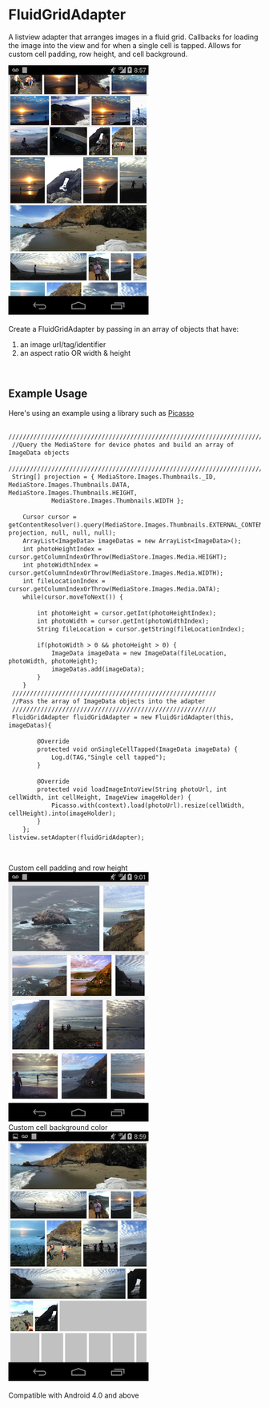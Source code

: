 FluidGridAdapter
================

A listview adapter that arranges images in a fluid grid. Callbacks for loading the image into the view and for when a single cell is tapped. Allows for custom cell padding, row height, and cell background. 

![](resources/SampleS.png)
<br><br>
Create a FluidGridAdapter by passing in an array of objects that have:<br>
1) an image url/tag/identifier<br>
2) an aspect ratio OR width & height
<br>
<h2>Example Usage</h2>
Here's using an example using a library such as <a href="https://github.com/squareup/Picasso.git">Picasso</a>
     
     
     ////////////////////////////////////////////////////////////////////////////////
     //Query the MediaStore for device photos and build an array of ImageData objects
     ////////////////////////////////////////////////////////////////////////////////
     String[] projection = { MediaStore.Images.Thumbnails._ID, MediaStore.Images.Thumbnails.DATA, MediaStore.Images.Thumbnails.HEIGHT,
				MediaStore.Images.Thumbnails.WIDTH };

		Cursor cursor = getContentResolver().query(MediaStore.Images.Thumbnails.EXTERNAL_CONTENT_URI, projection, null, null, null);
		ArrayList<ImageData> imageDatas = new ArrayList<ImageData>();
		int photoHeightIndex = cursor.getColumnIndexOrThrow(MediaStore.Images.Media.HEIGHT);
		int photoWidthIndex = cursor.getColumnIndexOrThrow(MediaStore.Images.Media.WIDTH);
		int fileLocationIndex = cursor.getColumnIndexOrThrow(MediaStore.Images.Media.DATA);
		while(cursor.moveToNext()) {

			int photoHeight = cursor.getInt(photoHeightIndex);
			int photoWidth = cursor.getInt(photoWidthIndex);
			String fileLocation = cursor.getString(fileLocationIndex);

			if(photoWidth > 0 && photoHeight > 0) {
				ImageData imageData = new ImageData(fileLocation, photoWidth, photoHeight);
				imageDatas.add(imageData);
			}
		}
     /////////////////////////////////////////////////////////
     //Pass the array of ImageData objects into the adapter
     /////////////////////////////////////////////////////////
     FluidGridAdapter fluidGridAdapter = new FluidGridAdapter(this, imageDatas){

			@Override
			protected void onSingleCellTapped(ImageData imageData) {
				Log.d(TAG,"Single cell tapped");
			}

			@Override
			protected void loadImageIntoView(String photoUrl, int cellWidth, int cellHeight, ImageView imageHolder) {	
				Picasso.with(context).load(photoUrl).resize(cellWidth, cellHeight).into(imageHolder);
			}
		};
	listview.setAdapter(fluidGridAdapter);
<br>

Custom cell padding and row height
<br>
![](resources/SampleLarge.png)
<br>
Custom cell background color
<br>
![](resources/SampleLoading.png)
<br><br>
Compatible with Android 4.0 and above
